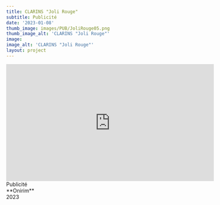 ```yaml
---
title: CLARINS "Joli Rouge"       
subtitle: Publicité
date: '2023-01-08'
thumb_image: images/PUB/JoliRouge05.png
thumb_image_alt: 'CLARINS "Joli Rouge"'
image: 
image_alt: 'CLARINS "Joli Rouge"'
layout: project
---
```


<iframe width="560" height="315" src="https://www.youtube.com/embed/6fqYzvgG2W0?si=E8GhGjJr6SsFX1Rg&amp;controls=0" title="YouTube video player" frameborder="0" allow="accelerometer; autoplay; clipboard-write; encrypted-media; gyroscope; picture-in-picture; web-share" allowfullscreen></iframe>

<br>
Publicité <br>
**Onirim** <br>
2023 <br>
